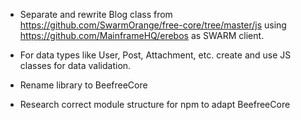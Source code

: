 - Separate and rewrite Blog class from https://github.com/SwarmOrange/free-core/tree/master/js using https://github.com/MainframeHQ/erebos as SWARM client.

- For data types like User, Post, Attachment, etc. create and use JS classes for data validation.

- Rename library to BeefreeCore

- Research correct module structure for npm to adapt BeefreeCore